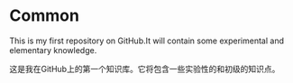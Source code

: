 # Common
This is my first repository on GitHub.It will contain some experimental and elementary knowledge.

这是我在GitHub上的第一个知识库。它将包含一些实验性的和初级的知识点。
